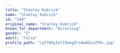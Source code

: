 ```yaml
---
title: "Stanley Kubrick"
name: "Stanley Kubrick"
id: "240"
original_name: "Stanley Kubrick"
known_for_department: "Directing"
gender: "2"
adult: "false"
profile_path: "/yFT0VyIelI9aegZrsAwOG5iVP4v.jpg"
---
```

